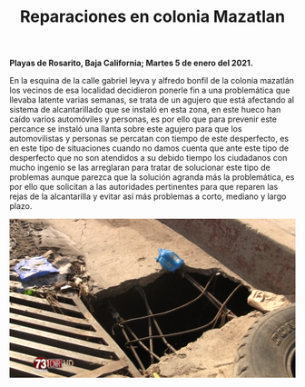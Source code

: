 ﻿---
layout: blog
title: "Reparaciones en colonia Mazatlan"
Date: 2021-01-05
categories: rosarito
permalink: /:categories/:title:output_ext
image: /img/cnr/2021-01-05-reparaciones.png
alt: "Reparaciones en colonia Mazatlan"
autor:
---


**Playas de Rosarito, Baja California; Martes 5 de enero del 2021.** 


En la esquina de la calle gabriel leyva y alfredo bonfil de la colonia mazatlán los vecinos de esa localidad decidieron ponerle fin a una problemática que llevaba latente varias semanas, se trata de un agujero que está afectando al sistema de alcantarillado que se instaló en esta zona, en este hueco han caído varios automóviles y personas, es por ello que para prevenir este percance se instaló una llanta sobre este agujero para que los automovilistas y personas se percatan con tiempo de este desperfecto, es en este tipo de situaciones cuando no damos cuenta que ante este tipo de desperfecto que no son atendidos a su debido tiempo los ciudadanos con mucho ingenio se las arreglaran para tratar de solucionar este tipo de problemas aunque parezca que la solución agranda más la problemática, es por ello que solicitan a las autoridades pertinentes para que reparen las rejas de la alcantarilla y evitar así más problemas a corto, mediano y largo plazo.

<div id="carouselExampleSlidesOnly" class="carousel slide" data-ride="carousel">
  <div class="carousel-inner">
    <div class="carousel-item active">
       <img class="d-block w-100" src="/img/cnr/2021-01-05-reparaciones.png" loading="lazy"  alt="Reparaciones en colonia Mazatlan">
    </div>
  </div>
</div>